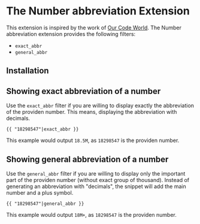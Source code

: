 The Number abbreviation Extension
=================================

This extension is inspired by the work of [Our Code World](https://ourcodeworld.com/articles/read/786/how-to-create-the-abbreviation-of-a-number-in-php). 
The Number abbreviation extension provides the following filters:

* ``exact_abbr``
* ``general_abbr``

Installation
------------


Showing exact abbreviation of a number
--------------------------------------

Use the ``exact_abbr`` filter if you are willing to display exactly the abbreviation
of the providen number. This means, displaying the abbreviation with decimals.

    {{ "18298547"|exact_abbr }}

This example would output ``18.5M``, as ``18298547`` is the providen number.


Showing general abbreviation of a number
----------------------------------------

Use the ``general_abbr`` filter if you are willing to display only the important part
of the providen number (without exact group of thousand). Instead of generating an
abbreviation with "decimals", the snippet will add the main number and a plus symbol.

    {{ "18298547"|general_abbr }}

This example would output ``18M+``, as ``18298547`` is the providen number.
